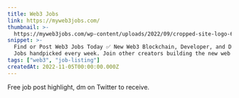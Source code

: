 ```yaml
---
title: Web3 Jobs
link: https://myweb3jobs.com/
thumbnail: >-
  https://myweb3jobs.com/wp-content/uploads/2022/09/cropped-site-logo-600-180x180.png
snippet: >-
  Find or Post Web3 Jobs Today ✅ New Web3 Blockchain, Developer, and Designer
  Jobs handpicked every week. Join other creators building the new web!
tags: ["web3", "job-listing"]
createdAt: 2022-11-05T00:00:00.000Z
---
```

Free job post highlight, dm on Twitter to receive.